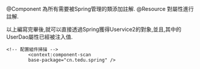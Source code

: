 @Component  為所有需要被Spring管理的類添加註解.
@Resource	對屬性進行註解.
	
以上編寫完畢後,就可以直接透過Spring獲得Uservice2的對象,並且,其中的UserDao屬性已經被注入值.

	<!-- 配置組件掃描 -->
			<context:component-scan 
			base-package="cn.tedu.spring" />
			
			